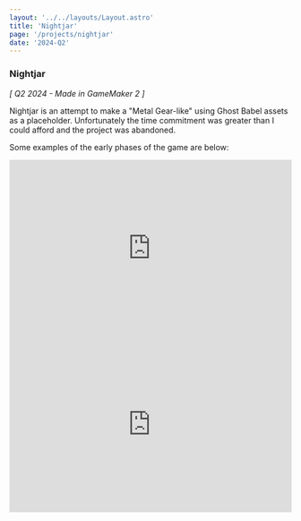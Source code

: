 ```yaml
---
layout: '../../layouts/Layout.astro'
title: 'Nightjar'
page: '/projects/nightjar'
date: '2024-Q2'
---
```


### Nightjar

_[ Q2 2024 - Made in GameMaker 2 ]_

Nightjar is an attempt to make a "Metal Gear-like" using Ghost Babel assets as a placeholder.
Unfortunately the time commitment was greater than I could afford and the project was abandoned.

Some examples of the early phases of the game are below:

<iframe width="100%" height="315" src="https://www.youtube.com/embed/234c48DzAn0?si=Yla94NKYu_GV5A7u" title="YouTube video player" frameborder="0" allow="accelerometer; autoplay; clipboard-write; encrypted-media; gyroscope; picture-in-picture; web-share" referrerpolicy="strict-origin-when-cross-origin" allowfullscreen></iframe>

<iframe width="100%" height="315" src="https://www.youtube.com/embed/vZCZZ8T7P_k?si=aPO7CxttfQ_86slQ" title="YouTube video player" frameborder="0" allow="accelerometer; autoplay; clipboard-write; encrypted-media; gyroscope; picture-in-picture; web-share" referrerpolicy="strict-origin-when-cross-origin" allowfullscreen></iframe>

